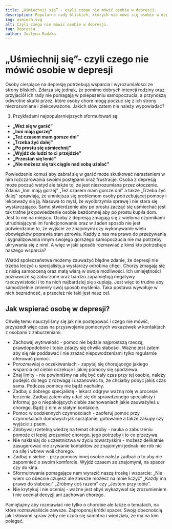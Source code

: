 ```yaml
---
title: „Uśmiechnij się” - czyli czego nie mówić osobie w depresji.
description: Popularne rady bliskich, których nie mówi się osobie w depresji.
img: usmiech.svg
alt: Czyli czego nie mówić osobie w depresji.
tag: Depresja
author: Justyna Rudzka
---
```


# „Uśmiechnij się”- czyli czego nie mówić osobie w depresji

Osoby cierpiące na depresję potrzebują wsparcia i wyrozumiałości ze strony bliskich. Zdarza się jednak, że pomimo dobrych intencji rodziny oraz przyjaciół ich rady nie pomagają w polepszeniu samopoczucia, a przynoszą odwrotne skutki przez, które osoby chore mogą poczuć się z ich strony niezrozumiane i zlekceważone. Jakich słów zatem nie należy wypowiadać? 

1. Przykładami najpopularniejszych sformułowań są:
- **„Weź się w garść”**
- **„Inni mają gorzej”**
- **„Też czasem mam gorsze dni”**
- **„Trzeba żyć dalej”**
- **„Po prostu się uśmiechnij”**
- **„Wyjdź do ludzi to ci przejdzie”**
- **„Przestań się lenić”**
- **„Nie możesz się tak ciągle nad sobą użalać”**

Powiedzenie komuś aby zabrał się w garść może skutkować narastaniem w nim rozczarowania swoimi postępami oraz frustracje. Osoba z depresją może poczuć wstyd ale także to, że jest niezrozumiana przez otoczenie. Zdania „Inni mają gorzej”
 „Też czasem mam gorsze dni” a także „Trzeba żyć dalej” sprawiają, że umniejsza się problemom osoby potrzebującej pomocy i lekceważy się ją. Nasuwa to myśl, że wyolbrzymia sprawę i nie stara się wystarczająco. Samo stwierdzenie aby po prostu zacząć się uśmiechać jest tak trafne jak powiedzenie osobie bezdomnej aby  po prostu kupiła dom. Jest to nie na miejscu. Osoby z depresją zmagają się z wieloma czynnikami utrudniającymi im funkcjonowanie oraz w żaden sposób nie jest potwierdzone to, że wyjście ze znajomymi czy wykonywanie wielu obowiązków poprawia stan zdrowia. Każdy z nas ma prawo do przeżywania i sygnalizowania innym swojego gorszego samopoczucia nie ma potrzeby ukrywania się z nimi. A więc w jaki sposób rozmawiać z kimś kto potrzebuje naszego wsparcia? 

Wśród społeczeństwa możemy zauważyć błędne zdanie, że depresji nie trzeba leczyć u specjalisty,a wystarczy odrobina chęci. Chorzy zmagają się z niską samooceną oraz małą wiarą w swoje możliwości. Ich umiejętności poznawcze są zaburzone oraz bardzo zapamiętują negatywy rzeczywistości i to na nich najbardziej się skupiają. Jest więc to trudne aby samodzielnie zmieniły swój sposób myślenia. Taka postawa wywołuje w nich bezradność, a przecież nie taki jest nasz cel.

## Jak wspierać osobę w depresji? 

Chwilę temu nauczyliśmy się jak nie postępować i czego nie mówić, przyszedł więc czas na przyswojenie pomocnych wskazówek w kontaktach z osobami z zaburzeniami. 


- Zachowaj wytrwałość - pomoc nie będzie najprostszą rzeczą, prawdopodobnie i tobie zdarzy się chwila słabości. Ważne jest zatem aby się nie poddawać i nie zrażać niepowodzeniami tylko regularnie oferować pomoc.
- Porozmawiaj o oczekiwaniach - zapytaj się chorującego jakiego wsparcia od ciebie oczekuje i jakiej pomocy się spodziewa.
- Znaj limity - nie powinniśmy na siłę być cały czas przy tej osobie, należy podejść do tego z rozwagą i uszanować to, że chciałby pobyć jakiś czas sama. Podczas pomocy nie bądź nachalny.
- Zadbaj o dobrego specjalistę - lekarz odgryw ważną rolę w procesie leczenia. Zadbaj zatem aby udać się do sprawdzonego specjalisty i informuj go o niepokojących ciebie zachowaniach jakie zauważyłeś u chorego. Bądź z nim w stałym kontakcie.  
- Pomoc w codziennych czynnościach - zaoferuj pomoc przy czynnościach domowych jak sprzątanie, gotowanie a także zakupy czy wyjście z psem. 
- Zdobywaj rzetelną wiedzę na temat choroby - nauka o zaburzeniu pomoże ci lepiej zrozumieć chorego, jego potrzeby i to co przeżywa.
- Nie nakłaniaj do uczestnictwa w życiu towarzyskim - możesz delikatnie zasugerować nie zrywanie kontaktów ze znajomymi jednak nie rób nic na siłę i wbrew woli chorego. 
- Zadbaj o siebie - przy pomocy innej osobie należy zadbać o to aby nie zapomnieć o swoim komforcie. Wyjdź czasem ze znajomymi, na spacer czy do kina. 
- Sformułowania pomagające nam wyrazić naszą troskę i wsparcie: „Nie wiem co obecnie czujesz ale zawsze możesz na mnie liczyć” „Każdy ma prawo do słabości” „Zróbmy coś razem” czy „Jestem przy tobie”. 
- Nie krytykuj i nie oceniaj - ważne jest abyś wykazywał się zrozumieniem i nie oceniał decyzji ani zachowań chorego. 


Pamiętajmy aby rozmawiać nie tylko o chorobie ale także o tematach, na które rozmawialiście zawsze. Zaproponuj krótki spacer. Swoją obecnością jak i słowami spraw żeby nie czuła się samotna i wiedziała, że ma na kim polegać. 

